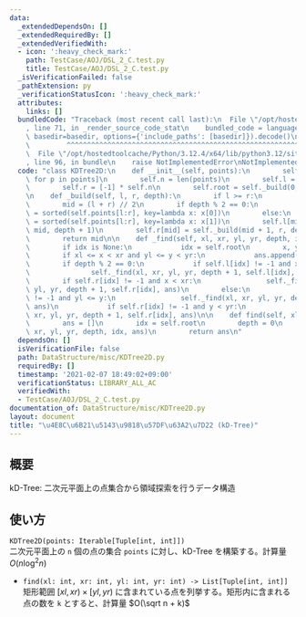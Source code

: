 ```yaml
---
data:
  _extendedDependsOn: []
  _extendedRequiredBy: []
  _extendedVerifiedWith:
  - icon: ':heavy_check_mark:'
    path: TestCase/AOJ/DSL_2_C.test.py
    title: TestCase/AOJ/DSL_2_C.test.py
  _isVerificationFailed: false
  _pathExtension: py
  _verificationStatusIcon: ':heavy_check_mark:'
  attributes:
    links: []
  bundledCode: "Traceback (most recent call last):\n  File \"/opt/hostedtoolcache/Python/3.12.4/x64/lib/python3.12/site-packages/onlinejudge_verify/documentation/build.py\"\
    , line 71, in _render_source_code_stat\n    bundled_code = language.bundle(stat.path,\
    \ basedir=basedir, options={'include_paths': [basedir]}).decode()\n          \
    \         ^^^^^^^^^^^^^^^^^^^^^^^^^^^^^^^^^^^^^^^^^^^^^^^^^^^^^^^^^^^^^^^^^^^^^^^^^^^^^^^^^\n\
    \  File \"/opt/hostedtoolcache/Python/3.12.4/x64/lib/python3.12/site-packages/onlinejudge_verify/languages/python.py\"\
    , line 96, in bundle\n    raise NotImplementedError\nNotImplementedError\n"
  code: "class KDTree2D:\n    def __init__(self, points):\n        self.points = [tuple(p)\
    \ for p in points]\n        self.n = len(points)\n        self.l = [-1] * self.n\n\
    \        self.r = [-1] * self.n\n        self.root = self._build(0, self.n, 0)\n\
    \n    def _build(self, l, r, depth):\n        if l >= r:\n            return -1\n\
    \        mid = (l + r) // 2\n        if depth % 2 == 0:\n            self.points[l:r]\
    \ = sorted(self.points[l:r], key=lambda x: x[0])\n        else:\n            self.points[l:r]\
    \ = sorted(self.points[l:r], key=lambda x: x[1])\n        self.l[mid] = self._build(l,\
    \ mid, depth + 1)\n        self.r[mid] = self._build(mid + 1, r, depth + 1)\n\
    \        return mid\n\n    def _find(self, xl, xr, yl, yr, depth, idx, ans):\n\
    \        if idx is None:\n            idx = self.root\n        x, y = self.points[idx]\n\
    \        if xl <= x < xr and yl <= y < yr:\n            ans.append(self.points[idx])\n\
    \        if depth % 2 == 0:\n            if self.l[idx] != -1 and xl <= x:\n \
    \               self._find(xl, xr, yl, yr, depth + 1, self.l[idx], ans)\n    \
    \        if self.r[idx] != -1 and x < xr:\n                self._find(xl, xr,\
    \ yl, yr, depth + 1, self.r[idx], ans)\n        else:\n            if self.l[idx]\
    \ != -1 and yl <= y:\n                self._find(xl, xr, yl, yr, depth + 1, self.l[idx],\
    \ ans)\n            if self.r[idx] != -1 and y < yr:\n                self._find(xl,\
    \ xr, yl, yr, depth + 1, self.r[idx], ans)\n\n    def find(self, xl, xr, yl, yr):\n\
    \        ans = []\n        idx = self.root\n        depth = 0\n        self._find(xl,\
    \ xr, yl, yr, depth, idx, ans)\n        return ans\n"
  dependsOn: []
  isVerificationFile: false
  path: DataStructure/misc/KDTree2D.py
  requiredBy: []
  timestamp: '2021-02-07 18:49:02+09:00'
  verificationStatus: LIBRARY_ALL_AC
  verifiedWith:
  - TestCase/AOJ/DSL_2_C.test.py
documentation_of: DataStructure/misc/KDTree2D.py
layout: document
title: "\u4E8C\u6B21\u5143\u9818\u57DF\u63A2\u7D22 (kD-Tree)"
---
```

## 概要
kD-Tree: 二次元平面上の点集合から領域探索を行うデータ構造

## 使い方
`KDTree2D(points: Iterable[Tuple[int, int]])`  
二次元平面上の `n` 個の点の集合 `points` に対し、kD-Tree を構築する。計算量 $O(n \log^2 n)$

- `find(xl: int, xr: int, yl: int, yr: int) -> List[Tuple[int, int]]`  
矩形範囲 $\lbrack xl, xr) × \lbrack yl, yr)$ に含まれている点を列挙する。矩形内に含まれる点の数を `k` とすると、計算量 $O(\sqrt n + k)$
